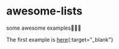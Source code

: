 # awesome-lists
some awesome examples🎉🎉🎉

The first example is [here](http://purecsstooltip.surge.sh/){:target="_blank"}



